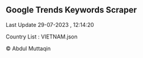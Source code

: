 

## Google Trends Keywords Scraper 
 
Last Update 29-07-2023 , 12:14:20

Country List :
VIETNAM.json



© Abdul Muttaqin 

